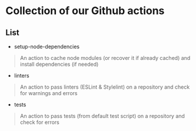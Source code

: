# Collection of our Github actions

## List

- setup-node-dependencies

> An action to cache node modules (or recover it if already cached) and install dependencies (if needed)

- linters

> An action to pass linters (ESLint & Stylelint) on a repository and check for warnings and errors

- tests

>  An action to pass tests (from default test script) on a repository and check for errors
